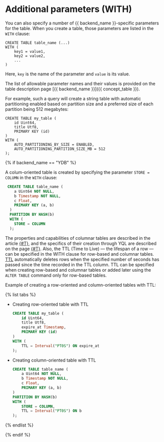 # Additional parameters (WITH)

You can also specify a number of {{ backend_name }}-specific parameters for the table. When you create a table, those parameters are listed in the ```WITH``` clause:

```yql
CREATE TABLE table_name (...)
WITH (
    key1 = value1,
    key2 = value2,
    ...
)
```

Here, `key` is the name of the parameter and `value` is its value.

The list of allowable parameter names and their values is provided on the table description page [{{ backend_name }}]({{ concept_table }}).

For example, such a query will create a string table with automatic partitioning enabled based on partition size and a preferred size of each partition being 512 megabytes:

```yql
CREATE TABLE my_table (
    id Uint64,
    title Utf8,
    PRIMARY KEY (id)
)
WITH (
    AUTO_PARTITIONING_BY_SIZE = ENABLED,
    AUTO_PARTITIONING_PARTITION_SIZE_MB = 512
);
```

{% if backend_name == "YDB" %}


A colum-oriented table is created by specifying the parameter `STORE = COLUMN` in the `WITH` clause:

```sql
 CREATE TABLE table_name (
    a Uint64 NOT NULL,
    b Timestamp NOT NULL,
    c Float,
    PRIMARY KEY (a, b)
  )
  PARTITION BY HASH(b)
  WITH (
    STORE = COLUMN
  );
```

The properties and capabilities of columnar tables are described in the article [{#T}](../../../../concepts/datamodel/table.md), and the specifics of their creation through YQL are described on the page [{#T}](./index.md). Also, the TTL (Time to Live) — the lifespan of a row — can be specified in the WITH clause for row-based and columnar tables. [TTL](../../../../concepts/ttl.md) automatically deletes rows when the specified number of seconds has passed since the time recorded in the TTL column. TTL can be specified when creating row-based and columnar tables or added later using the `ALTER TABLE` command only for row-based tables.

Example of creating a row-oriented and column-oriented tables with TTL:

{% list tabs %}

- Creating row-oriented table with TTL

    ```sql
    CREATE TABLE my_table (
        id Uint64,
        title Utf8,
        expire_at Timestamp,
        PRIMARY KEY (id)
    )
    WITH (
        TTL = Interval("PT0S") ON expire_at
    );
    ```

- Creating column-oriented table with TTL

    ```sql
    CREATE TABLE table_name (
        a Uint64 NOT NULL,
        b Timestamp NOT NULL,
        c Float,
        PRIMARY KEY (a, b)
    )
    PARTITION BY HASH(b)
    WITH (
        STORE = COLUMN,
        TTL = Interval("PT0S") ON b
    );
    ```

{% endlist %}

{% endif %}